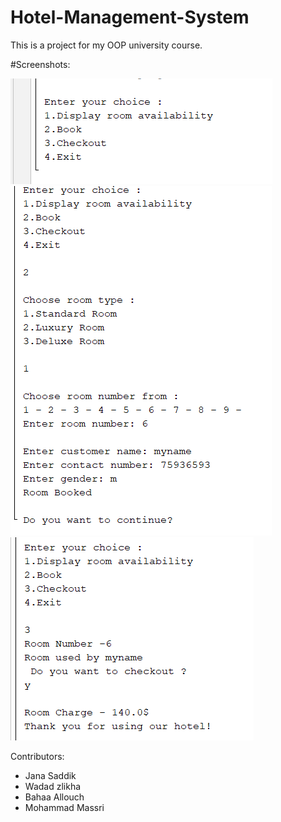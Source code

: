 # Hotel-Management-System

This is a project for my OOP university course.

#Screenshots:

![Alt text](Screenshots/preview1.png?raw=true "preview-1")
![Alt text](Screenshots/preview2.png?raw=true "preview-1")
![Alt text](Screenshots/preview3.png?raw=true "preview-1")


Contributors:
- Jana Saddik
- Wadad zlikha
- Bahaa Allouch
- Mohammad Massri
